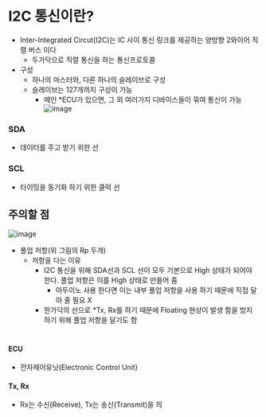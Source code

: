 # I2C 통신이란?
+ Inter-Integrated Circut(I2C)는 IC 사이 통신 링크를 제공하는 양방향 2와이어 직렬 버스 이다
  + 두가닥으로 직렬 통신을 하는 통신프로토콜
+ 구성
  + 하나의 마스터와, 다른 하나의 슬레이브로 구성
  + 슬레이브는 127개까지 구성이 가능
    + 메인 *ECU가 있으면, 그 외 여러가지 디바이스들이 묶여 통신이 가능 
![image](https://github.com/user-attachments/assets/410156f1-cf76-48b1-b867-be438975a455)

### SDA
+ 데이터를 주고 받기 위한 선

### SCL
+ 타이밍을 동기화 하기 위한 클럭 선

## 주의할 점
![image](https://github.com/user-attachments/assets/7a5ba25c-b68f-4f80-a2e2-b650a064c2aa)
+ 풀업 저항(위 그림의 Rp 두개)
  + 저항을 다는 이유
    + I2C 통신을 위해 SDA선과 SCL 선이 모두 기본으로 High 상태가 되어야 한다. 풀업 저항은 이를 High 상태로 만들어 줌
      + 아두이노 사용 한다면 이는 내부 풀업 저항을 사용 하기 때문에 직접 달아 줄 필요 X
    + 한가닥의 선으로 *Tx, Rx를 하기 때문에 Floating 현상이 발생 함을 방지 하기 위해 풀업 저항을 달기도 함


#
#### ECU
+ 전자제어유닛(Electronic Control Unit)
#### Tx, Rx
+ Rx는 수신(Receive), Tx는 송신(Transmit)을 의
